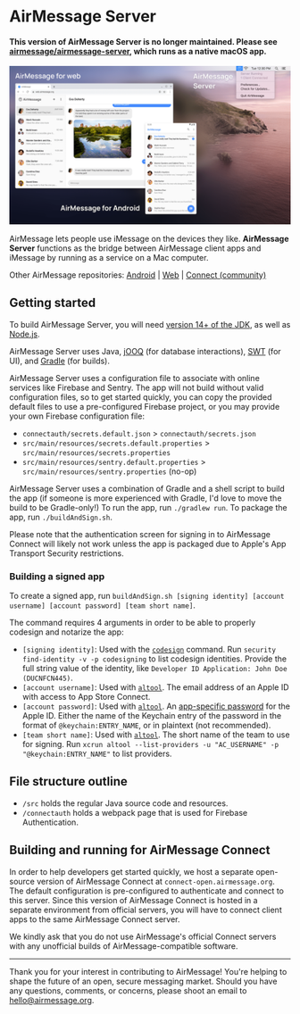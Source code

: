 # AirMessage Server

#### This version of AirMessage Server is no longer maintained. Please see [airmessage/airmessage-server](https://github.com/airmessage/airmessage-server), which runs as a native macOS app.

![AirMessage running on Microsoft Edge](README/overview.png)

AirMessage lets people use iMessage on the devices they like.
**AirMessage Server** functions as the bridge between AirMessage client apps and iMessage by running as a service on a Mac computer.

Other AirMessage repositories:
[Android](https://github.com/airmessage/airmessage-android) |
[Web](https://github.com/airmessage/airmessage-web) |
[Connect (community)](https://github.com/airmessage/airmessage-connect-java)

## Getting started

To build AirMessage Server, you will need [version 14+ of the JDK](https://adoptopenjdk.net), as well as [Node.js](https://nodejs.org).

AirMessage Server uses Java, [jOOQ](https://www.jooq.org) (for database interactions), [SWT](https://www.eclipse.org/swt) (for UI), and [Gradle](https://gradle.org) (for builds).

AirMessage Server uses a configuration file to associate with online services like Firebase and Sentry.
The app will not build without valid configuration files, so to get started quickly, you can copy the provided default files to use a pre-configured Firebase project, or you may provide your own Firebase configuration file:
- `connectauth/secrets.default.json` > `connectauth/secrets.json`
- `src/main/resources/secrets.default.properties` > `src/main/resources/secrets.properties`
- `src/main/resources/sentry.default.properties` > `src/main/resources/sentry.properties` (no-op)

AirMessage Server uses a combination of Gradle and a shell script to build the app (if someone is more experienced with Gradle, I'd love to move the build to be Gradle-only!) To run the app, run `./gradlew run`. To package the app, run `./buildAndSign.sh`.

Please note that the authentication screen for signing in to AirMessage Connect will likely not work unless the app is packaged due to Apple's App Transport Security restrictions.
  
### Building a signed app
To create a signed app, run `buildAndSign.sh [signing identity] [account username] [account password] [team short name]`.

The command requires 4 arguments in order to be able to properly codesign and notarize the app:
- `[signing identity]`: Used with the [`codesign`][codesign] command. Run `security find-identity -v -p codesigning` to list codesign identities. Provide the full string value of the identity, like `Developer ID Application: John Doe (DUCNFCN445)`.
- `[account username]`: Used with [`altool`][altool]. The email address of an Apple ID with access to App Store Connect.
- `[account password]`: Used with [`altool`][altool]. An [app-specific password](https://support.apple.com/en-us/HT204397) for the Apple ID.
  Either the name of the Keychain entry of the password in the format of `@keychain:ENTRY_NAME`, or in plaintext (not recommended).
- `[team short name]`: Used with [`altool`][altool]. The short name of the team to use for signing. Run `xcrun altool --list-providers -u "AC_USERNAME" -p "@keychain:ENTRY_NAME"` to list providers.

[codesign]: https://developer.apple.com/library/archive/documentation/Security/Conceptual/CodeSigningGuide/Procedures/Procedures.html
[altool]: https://developer.apple.com/documentation/xcode/notarizing_macos_software_before_distribution/customizing_the_notarization_workflow

## File structure outline

- `/src` holds the regular Java source code and resources.
- `/connectauth` holds a webpack page that is used for Firebase Authentication.

## Building and running for AirMessage Connect

In order to help developers get started quickly, we host a separate open-source version of AirMessage Connect at `connect-open.airmessage.org`.
The default configuration is pre-configured to authenticate and connect to this server.
Since this version of AirMessage Connect is hosted in a separate environment from official servers, you will have to connect client apps to the same AirMessage Connect server.

We kindly ask that you do not use AirMessage's official Connect servers with any unofficial builds of AirMessage-compatible software.

---

Thank you for your interest in contributing to AirMessage!
You're helping to shape the future of an open, secure messaging market.
Should you have any questions, comments, or concerns, please shoot an email to [hello@airmessage.org](mailto:hello@airmessage.org).

